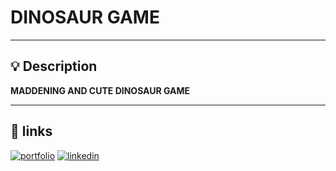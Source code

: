 # DINOSAUR GAME

---

## 💡 Description

**MADDENING AND CUTE DINOSAUR GAME**

---

## 🔗 links
[![portfolio](https://img.shields.io/badge/my_portfolio-000?style=for-the-badge&logo=ko-fi&logoColor=white)](http://oscardev.me/)
[![linkedin](https://img.shields.io/badge/linkedin-0A66C2?style=for-the-badge&logo=linkedin&logoColor=white)](www.linkedin.com/in/oscarpab) 
